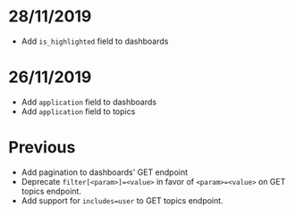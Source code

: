 # 28/11/2019
- Add `is_highlighted` field to dashboards

# 26/11/2019
- Add `application` field to dashboards
- Add `application` field to topics

# Previous
- Add pagination to dashboards' GET endpoint
- Deprecate `filter[<param>]=<value>` in favor of `<param>=<value>` on GET topics endpoint.
- Add support for `includes=user` to GET topics endpoint.
